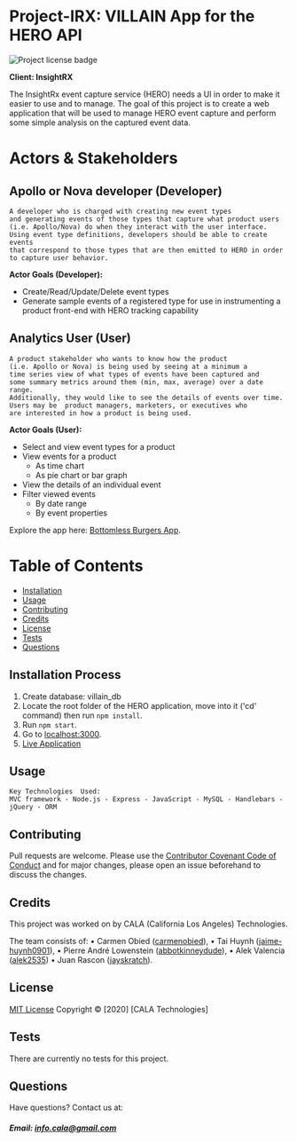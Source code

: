 # Project-IRX: VILLAIN App for the HERO API
![Project license badge](https://img.shields.io/badge/license-MIT-brightgreen) 

**Client: InsightRX**

The InsightRx event capture service (HERO) needs a UI in order to make it easier to use and to manage. The goal of this project is to create a web application that will be used to manage HERO event capture and perform some simple analysis on the captured event data.

# Actors & Stakeholders

## Apollo or Nova developer (Developer)
```
A developer who is charged with creating new event types 
and generating events of those types that capture what product users 
(i.e. Apollo/Nova) do when they interact with the user interface. 
Using event type definitions, developers should be able to create events 
that correspond to those types that are then emitted to HERO in order 
to capture user behavior.
 ```

**Actor Goals (Developer):**
* Create/Read/Update/Delete event types
* Generate sample events of a registered type for use in instrumenting a product front-end with HERO tracking capability

## Analytics User (User)
```
A product stakeholder who wants to know how the product 
(i.e. Apollo or Nova) is being used by seeing at a minimum a 
time series view of what types of events have been captured and 
some summary metrics around them (min, max, average) over a date range. 
Additionally, they would like to see the details of events over time. 
Users may be  product managers, marketers, or executives who 
are interested in how a product is being used.
```

**Actor Goals (User):**
* Select and view event types for a product
* View events for a product
    * As time chart
    * As pie chart or bar graph
* View the details of an individual event
* Filter viewed events
    * By date range
    * By event properties


Explore the app here: [Bottomless Burgers App](https://protected-dawn-84534.herokuapp.com/).

# Table of Contents
  * [Installation](#Installation)
  * [Usage](#Usage)
  * [Contributing](#Contributing)
  * [Credits](#Credits)
  * [License](#License)
  * [Tests](#License)
  * [Questions](#Questions)

## Installation Process

1. Create database: villain_db
2. Locate the root folder of the HERO application, move into it ('cd' command) then run `npm install`.
3. Run `npm start`.
4. Go to [localhost:3000](http://localhost:3000).
5. [Live Application](#)

## Usage
```
Key Technologies  Used:
MVC framework - Node.js - Express - JavaScript - MySQL - Handlebars - jQuery - ORM
```

## Contributing
Pull requests are welcome. Please use the [Contributor Covenant Code of Conduct](https://www.contributor-covenant.org/version/2/0/code_of_conduct/code_of_conduct.md) and for major changes, please open an issue beforehand to discuss the changes.

## Credits
This project was worked on by CALA (California Los Angeles) Technologies.

The team consists of:
	• Carmen Obied ([carmenobied](https://github.com/carmenobied)),
	• Tai Huynh ([jaime-huynh0901](https://github.com/Jaime-Huynh0901)),
	• Pierre André Lowenstein ([abbotkinneydude](https://github.com/@abbotkinneydude)),
	• Alek Valencia ([alek2535](https://github.com/alek2535))
	• Juan Rascon ([jayskratch](https://github.com/jayskratch)).

## License
[MIT License](https://github.com/carmenobied/Project-IRX-MVC/blob/master/LICENSE) 
Copyright © [2020] [CALA Technologies]

## Tests 
There are currently no tests for this project.

## Questions  
Have questions? Contact us at:
##### Email: info.cala@gmail.com 